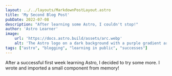 ```yaml
---
layout: ../../layouts/MarkdownPostLayout.astro
title: 'My Second Blog Post'
pubDate: 2022-07-08
description: "After learning some Astro, I couldn't stop!"
author: 'Astro Learner'
image:
    url: 'https://docs.astro.build/assets/arc.webp'
    alt: 'The Astro logo on a dark background with a purple gradient arc.'
tags: ["astro", "blogging", "learning in public", "successes"]
---
```

After a successful first week learning Astro, I decided to try some more. I wrote and imported a small component from memory!